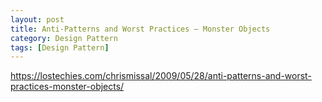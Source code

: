 ```yaml
---
layout: post
title: Anti-Patterns and Worst Practices – Monster Objects
category: Design Pattern
tags: [Design Pattern]
---
```


https://lostechies.com/chrismissal/2009/05/28/anti-patterns-and-worst-practices-monster-objects/
